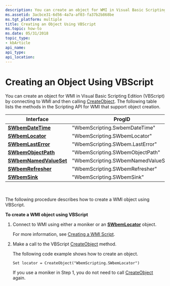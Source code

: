 ```yaml
---
description: You can create an object for WMI in Visual Basic Scripting Edition (VBScript) by connecting to WMI and then calling CreateObject. The following table lists the methods in the Scripting API for WMI that support object creation.
ms.assetid: 3acbce31-6d56-4a7a-af03-fa37b2b868be
ms.tgt_platform: multiple
title: Creating an Object Using VBScript
ms.topic: how-to
ms.date: 05/31/2018
topic_type: 
- kbArticle
api_name: 
api_type: 
api_location: 
---
```


# Creating an Object Using VBScript

You can create an object for WMI in Visual Basic Scripting Edition (VBScript) by connecting to WMI and then calling [CreateObject](/previous-versions//xzysf6hc(v=vs.85)). The following table lists the methods in the Scripting API for WMI that support object creation.



| Interface                                        | ProgID                             |
|--------------------------------------------------|------------------------------------|
| [**SWbemDateTime**](swbemdatetime.md)           | "WbemScripting.SwbemDateTime"      |
| [**SWbemLocator**](swbemlocator.md)             | "WbemScripting.SWbemLocator"       |
| [**SWbemLastError**](swbemlasterror.md)         | "WbemScripting.SWbem.LastError"    |
| [**SWbemObjectPath**](swbemobjectpath.md)       | "WbemScripting.SWbemObjectPath"    |
| [**SWbemNamedValueSet**](swbemnamedvalueset.md) | "WbemScripting.SWbemNamedValueSet" |
| [**SWbemRefresher**](swbemrefresher.md)         | "WbemScripting.SWbemRefresher"     |
| [**SWbemSink**](swbemsink.md)                   | "WbemScripting.SWbemSink"          |



 

The following procedure describes how to create a WMI object using VBScript.

**To create a WMI object using VBScript**

1.  Connect to WMI using either a moniker or an [**SWbemLocator**](swbemlocator.md) object.

    For more information, see [Creating a WMI Script](creating-a-wmi-script.md).

2.  Make a call to the VBScript [CreateObject](/previous-versions//xzysf6hc(v=vs.85)) method.

    The following code example shows how to create an object.

    ```VB
    Set locator = CreateObject("WbemScripting.SWbemLocator")
    ```

    

    If you use a moniker in Step 1, you do not need to call [CreateObject](/previous-versions//xzysf6hc(v=vs.85)) again.

 

 

